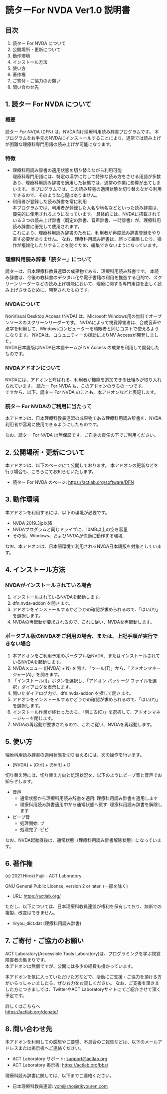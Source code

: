 # 読ターFor NVDA Ver1.0 説明書


## 目次

1. 読ター For NVDA について
2. 公開場所・更新について
3. 動作環境
4. インストール方法
5. 使い方
6. 著作権
7. ご寄付・ご協力のお願い
8. 問い合わせ先


## 1. 読ター For NVDA について

### 概要

読ター For NVDA (DFN) は、NVDA向け理療科用読み辞書プログラムです。
本プログラムをお手元のNVDAにインストールすることにより、通常では読み上げが困難な理療科専門用語の読み上げが可能になります。

### 特徴

* 理療科用読み辞書の適用状態を切り替えながら利用可能<br>
    理療科専門用語には、特定の漢字に対して特殊な読み方をさせる用語が多数あり、理療科用読み辞書を適用した状態では、通常の作業に影響が出てしまいます。
    本プログラムでは、この読み辞書の適用状態を切り替えながら利用できるので、そのような心配はありません。
* 利用者が登録した読み辞書を常に利用<br>
    本プログラムでは、利用者が登録した人名や地名などといった読み辞書は、優先的に使用されるようになっています。
    具体的には、NVDAに搭載されている３つの読み上げ辞書（既定の辞書、音声辞書、一時辞書）が、理療科用読み辞書に優先して使用されます。<br>
    これにより、理療科用読み辞書のために、利用者が再度読み辞書登録をやり直す必要がありません。
    なお、理療科用読み辞書は、誤って編集したり、操作が複雑化したりすることを防ぐため、編集できないようになっています。

### 理療科用読み辞書「読ター」について

読ターは、日本理療科教員連盟の成果物である、理療科用読み辞書です。
本読み辞書は、今後の教科書のデジタル化や電子書籍の利用を推進する目的で、スクリーンリーダーなどの読み上げ機能において、理療に関する専門用語を正しく読み上げさせるために、開発されたものです。

### NVDAについて

NonVisual Desktop Access (NVDA) は、Microsoft Windows用の無料でオープンソースのスクリーンリーダーです。
NVDAによって視覚障害者は、合成音声や点字を利用して、Windowsコンピューターを晴眼者と同じコストで使えるようになります。
NVDAは、コミュニティーの援助によりNV Accessが開発しました。<br>
NVDA日本語版はNVDA日本語チームが NV Access の成果を利用して開発したものです。

### NVDAアドオンについて

NVDAには、アドオンと呼ばれる、利用者が機能を追加できる仕組みが取り入れられています。
読たー For NVDA も、このアドオンのうちの一つです。<br>
ですから、以下、読ター For NVDA のことも、本アドオンなどと表記します。

### 読ター For NVDAのご利用に当たって

本アドオンは、日本理療科教員連盟の成果物である理療科用読み辞書を、NVDA利用者が容易に使用できるようにしたものです。

なお、読ター For NVDA は無保証です。ご自身の責任の下でご利用ください。

## 2. 公開場所・更新について

本アドオンは、以下のページにて公開しております。
本アドオンの更新などを行う場合も、こちらにてお知らせいたします。

* 読ター For NVDA のページ: <a href="https://actlab.org/software/DFN">https://actlab.org/software/DFN</a>


## 3. 動作環境

本アドオンを利用するには、以下の環境が必要です。

* NVDA 2019.3jp以降
* NVDAプログラムと同じドライブに、10MB以上の空き容量
* その他、Windows、およびNVDAが快適に動作する環境

なお、本アドオンは、日本語環境で利用されるNVDA日本語版を対象としています。


## 4. インストール方法

### NVDAがインストールされている場合

1. インストールされているNVDAを起動します。
2. dfn.nvda-addon を開きます。
3. アドオンをインストールするかどうかの確認が求められるので、「はい(Y)」を選択します。
4. NVDAの再起動が要求されるので、これに従い、NVDAを再起動します。

### ポータブル版のNVDAをご利用の場合、または、上記手順が実行できない場合

1. 本アドオンをご利用予定のポータブル版NVDA、またはインストールされているNVDAを起動します。
2. NVDAメニュー ([NVDA] + N) を開き、「ツール(T)」から、「アドオンマネージャー(A)」を開きます。
3. 「インストール(I)」ボタンを選択し、「アドオン パッケージ ファイルを選択」ダイアログを表示します。
4. 開いたダイアログ内で、dfn.nvda-addon を探して開きます。
5. アドオンをインストールするかどうかの確認が求められるので、「はい(Y)」を選択します。
6. インストール作業が終わったのち、「閉じる(C)」を選択して、アドオンマネージャーを閉じます。
7. NVDAの再起動が要求されるので、これに従い、NVDAを再起動します。

## 5. 使い方

理療科用読み辞書の適用状態を切り替えるには、次の操作を行います。

* [NVDA] + [Ctrl] + [Shift] + D

切り替え時には、切り替え方向と処理状況を、以下のようにビープ音と音声でお知らせします。

* 音声
    * 通常状態から理療科用読み辞書を適用: 理療科用読み辞書を適用します
    * 理療科用読み辞書適用中から通常状態へ戻す: 理療科用読み辞書を解除します
* ビープ音
    * 処理開始: プ
    * 処理完了: ピピ

なお、NVDA起動直後は、通常状態（理療科用読み辞書解除状態）になっています。


## 6. 著作権

(c) 2021 Hiroki Fujii - ACT Laboratory

GNU General Public License, version 2 or later. (一部を除く)

* URL: <a href="https://actlab.org/">https://actlab.org/</a>

ただし、以下については、日本理療科教員連盟が権利を保有しており、無断での複製、改変はできません。

* riryou_dict.dat (理療科用読み辞書)


## 7. ご寄付・ご協力のお願い

ACT Laboratory(Accessible Tools Laboratory)は、プログラミングを学ぶ視覚障害者の集まりです。<br>
本アドオンは無償ですが、公開には多少の経費も掛かっています。

本アドオンを気に入っていただけた方などで、活動にご支援・ご協力を頂ける方がいらっしゃいましたら、ぜひお力をお貸しください。
なお、ご支援を頂きました方につきましては、TwitterやACT Laboratoryサイトにてご紹介させて頂く予定です。

詳しくはこちらへ<br>
<a href="https://actlab.org/donate/">https://actlab.org/donate/</a>


## 8. 問い合わせ先

本アドオンを利用しての感想やご要望、不具合のご報告などは、以下のメールアドレスまたは掲示板へご連絡ください。

* ACT Laboratory サポート: support@actlab.org
* ACT Laboratory 掲示板: <a href="https://actlab.org/bbs/">https://actlab.org/bbs/</a>

理療科読み辞書に関しては、以下までご連絡ください。

* 日本理療科教員連盟: yomijisho@rikyouren.com
